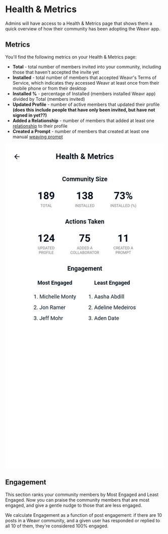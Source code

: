 # Health & Metrics

Admins will have access to a Health & Metrics page that shows them a quick overview of how their community has been adopting the Weavr app. 

## Metrics
You'll find the following metrics on your Health & Metrics page: 

- **Total** - total number of members invited into your community, including those that haven't accepted the invite yet
- **Installed** - total number of members that accepted Weavr's Terms of Service, which indicates they accessed Weavr at least once from their mobile phone or from their desktop
- **Installed %** - percentage of Installed (members installed Weavr app) divided by Total (members invited)
- **Updated Profile** - number of active members that updated their profile **(does this include people that have only been invited, but have not signed in yet??)**
- **Added a Relationship** - number of members that added at least one [relationship](/guides/relationship-strengths.md) to their profile
- **Created a Prompt** - number of members that created at least one manual [weaving prompt](/guides/weaving-prompt.md)

![Phone screenshot of Health & Metrics](/images/health-metrics.jpg)

## Engagement
This section ranks your community members by Most Engaged and Least Engaged. Now you can praise the community members that are most engaged, and give a gentle nudge to those that are less engaged. 

We calculate Engagement as a function of post engagement: if there are 10 posts in a Weavr community, and a given user has responded or replied to all 10 of them, they're considered 100% engaged. 
